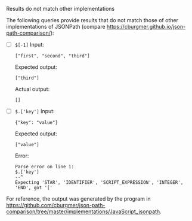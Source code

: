 Results do not match other implementations

The following queries provide results that do not match those of other implementations of JSONPath
(compare https://cburgmer.github.io/json-path-comparison/):

- [ ] `$[-1]`
  Input:
  ```
  ["first", "second", "third"]
  ```
  Expected output:
  ```
  ["third"]
  ```
  Actual output:
  ```
  []
  ```

- [ ] `$.['key']`
  Input:
  ```
  {"key": "value"}
  ```
  Expected output:
  ```
  ["value"]
  ```
  Error:
  ```
  Parse error on line 1:
  $.['key']
  --^
  Expecting 'STAR', 'IDENTIFIER', 'SCRIPT_EXPRESSION', 'INTEGER', 'END', got '['
  ```


For reference, the output was generated by the program in https://github.com/cburgmer/json-path-comparison/tree/master/implementations/JavaScript_jsonpath.
